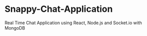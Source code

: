 # Snappy-Chat-Application
Real Time Chat Application using React, Node.js and Socket.io with MongoDB

